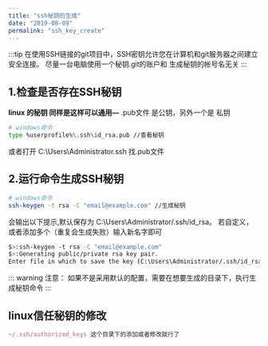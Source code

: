 ```yaml
---
title: "ssh秘钥的生成"
date: "2019-08-09"
permalink: "ssh_key_create"
---
```

:::tip
在使用SSH链接的git项目中，SSH密钥允许您在计算机和git服务器之间建立安全连接。
尽量一台电脑使用一个秘钥.git的账户和 生成秘钥的帐号名无关
:::

## 1.检查是否存在SSH秘钥
__linux 的秘钥 同样是这样可以通用—__
.pub文件 是公钥，另外一个是 私钥
```sh
# windows命令
type %userprofile%\.ssh\id_rsa.pub //查看秘钥
```
或者打开 C:\Users\Administrator\.ssh 找.pub文件

## 2.运行命令生成SSH秘钥
```sh
# windows命令
ssh-keygen -t rsa -C "email@example.com" //生成秘钥
```
会输出以下提示,默认保存为 C:\Users\Administrator/.ssh/id_rsa。
若自定义，或者添加多个（重复会生成失败）输入新名字即可
```sh
$>:ssh-keygen -t rsa -C "email@example.com"
$>:Generating public/private rsa key pair.
Enter file in which to save the key (C:\Users\Administrator/.ssh/id_rsa):id_rsa_github
```
::: warning
注意：
如果不是采用默认的配置，需要在想要生成的目录下，执行生成秘钥命令
:::
## linux信任秘钥的修改
```js
~/.ssh/authorized_keys 这个目录下的添加或者修改就行了
```
